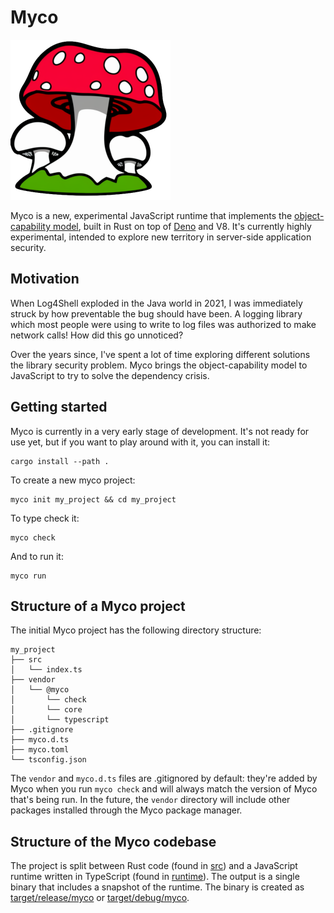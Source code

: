 # Myco

![logo](./docs/logo-small.png)

Myco is a new, experimental JavaScript runtime that implements the
[object-capability model](https://en.wikipedia.org/wiki/Object-capability_model), built in Rust
on top of [Deno](https://github.com/denoland/deno) and V8. It's currently highly experimental,
intended to explore new territory in server-side application security.

## Motivation

When Log4Shell exploded in the Java world in 2021, I was immediately struck by how preventable the bug
should have been. A logging library which most people were using to write to log files was  authorized
to make network calls! How did this go unnoticed?

Over the years since, I've spent a lot of time exploring different solutions the library security
problem. Myco brings the object-capability model to JavaScript to try to solve the dependency crisis.

## Getting started

Myco is currently in a very early stage of development. It's not ready for use yet, but if you want
to play around with it, you can install it:

```shell
cargo install --path .
```

To create a new myco project:

```shell
myco init my_project && cd my_project
```

To type check it:

```shell
myco check
```

And to run it:

```shell
myco run
```

## Structure of a Myco project

The initial Myco project has the following directory structure:

```
my_project
├── src
│   └── index.ts
├── vendor
│   └── @myco
│       └── check
│       └── core
│       └── typescript
├── .gitignore
├── myco.d.ts
├── myco.toml
└── tsconfig.json
```

The `vendor` and `myco.d.ts` files are .gitignored by default: they're added by Myco
when you run `myco check` and will always match the version of Myco that's being run.
In the future, the `vendor` directory will include other packages installed through the
Myco package manager.

## Structure of the Myco codebase

The project is split between Rust code (found in [src](./src)) and a JavaScript runtime
written in TypeScript (found in [runtime](./runtime)). The output is a single binary that
includes a snapshot of the runtime. The binary is created as
[target/release/myco](./target/release/myco) or [target/debug/myco](./target/debug/myco).
